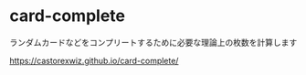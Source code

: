 # card-complete

ランダムカードなどをコンプリートするために必要な理論上の枚数を計算します

https://castorexwiz.github.io/card-complete/
